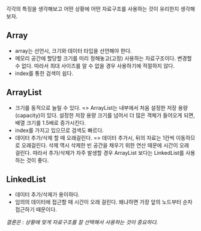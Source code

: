 각각의 특징을 생각해보고 어떤 상황에 어떤 자료구조를 사용하는 것이 유리한지 생각해보자.

## Array
- array는 선언시, 크기와 데이터 타입을 선언해야 한다.
- 메모리 공간에 할당할 크기를 미리 정해놓고(고정) 사용하는 자료구조이다. 변경할 수 없다. 따라서 최대 사이즈를 알 수 없을 경우 사용하기에 적절하지 않다.
- index를 통한 검색이 쉽다.

## ArrayList
- 크기를 동적으로 늘릴 수 있다. => ArrayList는 내부에서 처음 설정한 저장 용량(capacity)이 있다. 설정한 저장 용량 크기를 넘어서 더 많은 객체가 들어오게 되면, 배열 크기를 1.5배로 증가시킨다.
- index를 가지고 있으므로 검색도 빠르다.
- 데이터 추가/삭제 할 때 오래걸린다. => 데이터 추가시, 뒤의 자료는 1칸씩 이동하므로 오래걸린다. 삭제 역시 삭제한 빈 공간을 채우기 위한 연산 때문에 시간이 오래 걸린다. 따라서 추가/삭제가 자주 발생할 경우 ArrayList 보다는 LinkedList를 사용하는 것이 좋다.

## LinkedList
- 데이터 추가/삭제가 용이하다.
- 임의의 데이터에 접근할 때 시간이 오래 걸린다. 왜냐하면 가장 앞의 노드부터 순차접근하기 때문이다.




*결론은 : 상황에 맞게 자료구조를 잘 선택해서 사용하는 것이 중요하다.*
